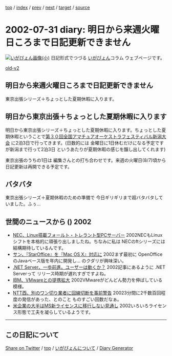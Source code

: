[top](../index.html) 
 / [index](index.html) 
 / [prev](ig020730.html) 
 / [next](ig020806.html) 
 / [target](https://igapyon.github.io/diary/2002/ig020731.html) 
 / [source](https://github.com/igapyon/diary/blob/gh-pages/2002/ig020731.html.src.md) 

2002-07-31 diary: 明日から来週火曜日ころまで日記更新できません
=====================================================================================================
[![いがぴょん画像(小)](https://igapyon.github.io/diary/images/iga200306s.jpg "いがぴょん")](https://igapyon.github.io/diary/memo/memoigapyon.html) 日記形式でつづる [いがぴょん](https://igapyon.github.io/diary/memo/memoigapyon.html)コラム ウェブページです。

[old-v2](ig020731-orig.html)

## 明日から来週火曜日ころまで日記更新できません

東京出張シリーズ＋ちょっとした夏期休暇に入ります。


## 明日から東京出張＋ちょっとした夏期休暇に入ります

明日から東京出張シリーズ＋ちょっとした夏期休暇に入ります。ちょっとした夏期休暇ということで[第３０回全国アマチュアオーケストラフェスティバル新潟大会](http://www.gatakyo.com/aof/) に2泊3日で行ってきます。(日数的には 金曜日に1日休むだけになる予定ですが新潟まで行って2泊3日 というあたりが夏期休暇の感じを醸し出してくれます)

東京出張のうちの1日は 編集さんとの打ち合わせです。来週の火曜日(8/7)頃から日記更新は再開できる予定です。

## バタバタ

東京出張シリーズ＋夏期休暇のための準備で 今日ギリギリまで超バタバタしていました。ふぅ…

## 世間のニュースから () 2002

* [NEC、Linux搭載フォールト・トレラント型PCサーバー](http://biztech.nikkeibp.co.jp/wcs/show/leaf?CID=onair/biztech/prom/198912)  2002NECもLinuxシフトを本格的に頑張り出しましたね。ちなみに私は NECのftシリーズには結構期待しているんです。
* [サン、『StarOffice』を『Mac OS X』対応に](http://japan.cnet.com/Enterprise/News/2002/Item/020729-4.html)  2002まず最初に OpenOfficeのJavaベース版を年内に開発し… のクダリが興味深い。
* [.NET Server、一歩前進。ユーザーは動くか？](http://www.zdnet.co.jp/news/0207/29/ne00_dotnet.html)  2002記事にあるように .NET Serverって リリース時期が遅れすぎですよね。
* [IBM、VMwareとの提携拡大](http://www.zdnet.co.jp/news/0207/31/nebt_11.html)  2002VMwareがどんどん勢力を伸ばしている模様。
* [NTT西、別のワン切り業者に回線切断を事前警告](http://www.zdnet.co.jp/news/0207/31/njbt_03.html)  20023分間に2千数百回程度の発信があった、とのこと ものすごい回数だなぁ。
* [米企業の大半はMS新ライセンスに移行しない見通し](http://www.zdnet.co.jp/news/0207/31/nebt_13.html)  2002いろいろライセンス形態で工夫を凝らしているようです。

----------------------------------------------------------------------------------------------------

## この日記について

[Share on Twitter](https://twitter.com/intent/tweet?hashtags=igapyon%2Cdiary%2C%E3%81%84%E3%81%8C%E3%81%B4%E3%82%87%E3%82%93&text=%E6%98%8E%E6%97%A5%E3%81%8B%E3%82%89%E6%9D%A5%E9%80%B1%E7%81%AB%E6%9B%9C%E6%97%A5%E3%81%93%E3%82%8D%E3%81%BE%E3%81%A7%E6%97%A5%E8%A8%98%E6%9B%B4%E6%96%B0%E3%81%A7%E3%81%8D%E3%81%BE%E3%81%9B%E3%82%93&url=https%3A%2F%2Figapyon.github.io%2Fdiary%2F2002%2Fig020731.html) / [top](../index.html) / [いがぴょんについて](https://igapyon.github.io/diary/memo/memoigapyon.html) / [Diary Generator](https://github.com/igapyon/igapyonv3)
